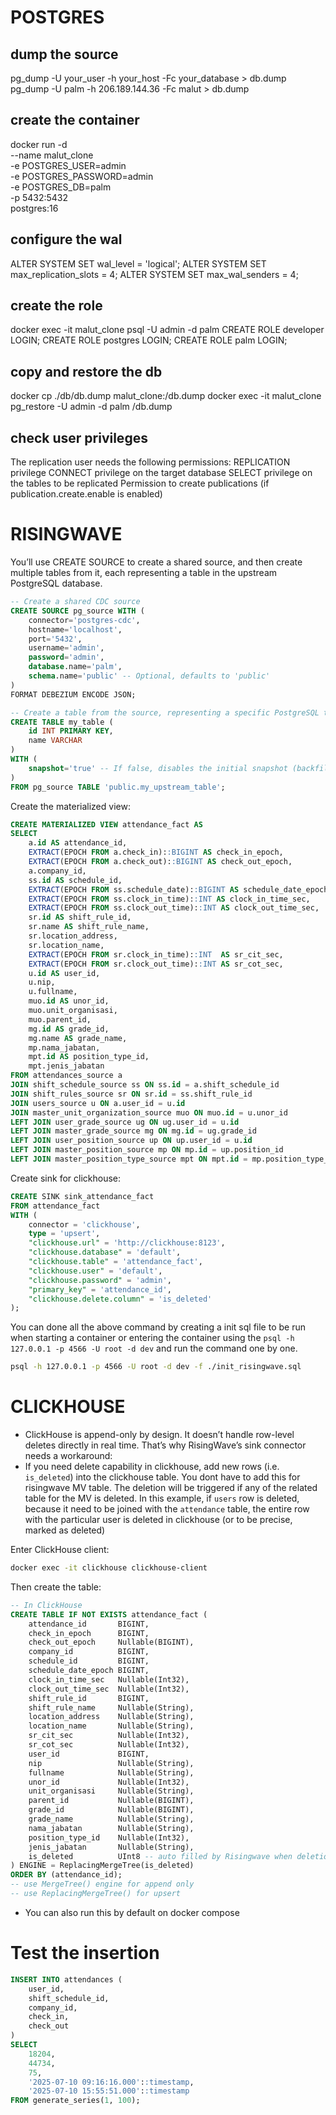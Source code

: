 # POSTGRES

## dump the source
pg_dump -U your_user -h your_host -Fc your_database > db.dump
pg_dump -U palm -h 206.189.144.36 -Fc malut > db.dump

## create the container
docker run -d \
  --name malut_clone \
  -e POSTGRES_USER=admin \
  -e POSTGRES_PASSWORD=admin \
  -e POSTGRES_DB=palm \
  -p 5432:5432 \
  postgres:16

## configure the wal
ALTER SYSTEM SET wal_level = 'logical';
ALTER SYSTEM SET max_replication_slots = 4;
ALTER SYSTEM SET max_wal_senders = 4;

## create the role
docker exec -it malut_clone psql -U admin -d palm
CREATE ROLE developer LOGIN;
CREATE ROLE postgres LOGIN;
CREATE ROLE palm LOGIN;

## copy and restore the db
docker cp ./db/db.dump malut_clone:/db.dump
docker exec -it malut_clone pg_restore -U admin -d palm /db.dump

## check user privileges
The replication user needs the following permissions:
REPLICATION privilege
CONNECT privilege on the target database
SELECT privilege on the tables to be replicated
Permission to create publications (if publication.create.enable is enabled)


# RISINGWAVE

You’ll use CREATE SOURCE to create a shared source, and then create multiple tables from it, each representing a table in the upstream PostgreSQL database.

```sql
-- Create a shared CDC source
CREATE SOURCE pg_source WITH (
    connector='postgres-cdc',
    hostname='localhost',
    port='5432',
    username='admin',
    password='admin',
    database.name='palm',
    schema.name='public' -- Optional, defaults to 'public'
)
FORMAT DEBEZIUM ENCODE JSON;

-- Create a table from the source, representing a specific PostgreSQL table
CREATE TABLE my_table (
    id INT PRIMARY KEY,
    name VARCHAR
)
WITH (
    snapshot='true' -- If false, disables the initial snapshot (backfill) of the table. Only new changes will be ingested.
)
FROM pg_source TABLE 'public.my_upstream_table';
```

Create the materialized view:
```sql
CREATE MATERIALIZED VIEW attendance_fact AS
SELECT 
    a.id AS attendance_id, 
    EXTRACT(EPOCH FROM a.check_in)::BIGINT AS check_in_epoch,
    EXTRACT(EPOCH FROM a.check_out)::BIGINT AS check_out_epoch,
    a.company_id,
    ss.id AS schedule_id,
    EXTRACT(EPOCH FROM ss.schedule_date)::BIGINT AS schedule_date_epoch,
    EXTRACT(EPOCH FROM ss.clock_in_time)::INT AS clock_in_time_sec,
    EXTRACT(EPOCH FROM ss.clock_out_time)::INT AS clock_out_time_sec,
    sr.id AS shift_rule_id,
    sr.name AS shift_rule_name,
    sr.location_address,
    sr.location_name,
    EXTRACT(EPOCH FROM sr.clock_in_time)::INT  AS sr_cit_sec,
    EXTRACT(EPOCH FROM sr.clock_out_time)::INT AS sr_cot_sec,
    u.id AS user_id,
    u.nip,
    u.fullname,
    muo.id AS unor_id,
    muo.unit_organisasi,
    muo.parent_id,
    mg.id AS grade_id,
    mg.name AS grade_name,
    mp.nama_jabatan,
    mpt.id AS position_type_id,
    mpt.jenis_jabatan
FROM attendances_source a
JOIN shift_schedule_source ss ON ss.id = a.shift_schedule_id
JOIN shift_rules_source sr ON sr.id = ss.shift_rule_id
JOIN users_source u ON a.user_id = u.id
JOIN master_unit_organization_source muo ON muo.id = u.unor_id
LEFT JOIN user_grade_source ug ON ug.user_id = u.id
LEFT JOIN master_grade_source mg ON mg.id = ug.grade_id
LEFT JOIN user_position_source up ON up.user_id = u.id
LEFT JOIN master_position_source mp ON mp.id = up.position_id
LEFT JOIN master_position_type_source mpt ON mpt.id = mp.position_type_id;
```

Create sink for clickhouse:
```sql
CREATE SINK sink_attendance_fact
FROM attendance_fact
WITH (
    connector = 'clickhouse',
    type = 'upsert',
    "clickhouse.url" = 'http://clickhouse:8123',
    "clickhouse.database" = 'default',
    "clickhouse.table" = 'attendance_fact',
    "clickhouse.user" = 'default',
    "clickhouse.password" = 'admin',
    "primary_key" = 'attendance_id',
    "clickhouse.delete.column" = 'is_deleted'
);
```

You can done all the above command by creating a init sql file to be run when starting a container or entering the container using the `psql -h 127.0.0.1 -p 4566 -U root -d dev` and run the command one by one.
```sh
psql -h 127.0.0.1 -p 4566 -U root -d dev -f ./init_risingwave.sql
```

# CLICKHOUSE

- ClickHouse is append-only by design. It doesn’t handle row-level deletes directly in real time. That’s why RisingWave’s sink connector needs a workaround:
- If you need delete capability in clickhouse, add new rows (i.e. `is_deleted`)
  into the clickhouse table. You dont have to add this for risingwave MV table.
  The deletion will be triggered if any of the related table for the MV is deleted.
  In this example, if `users` row is deleted, because it need to be joined with the
  `attendance` table, the entire row with the particular user is deleted in 
  clickhouse (or to be precise, marked as deleted)

Enter ClickHouse client:

```bash
docker exec -it clickhouse clickhouse-client
```

Then create the table:

```sql
-- In ClickHouse
CREATE TABLE IF NOT EXISTS attendance_fact (
    attendance_id       BIGINT,
    check_in_epoch      BIGINT,
    check_out_epoch     Nullable(BIGINT),
    company_id          BIGINT,
    schedule_id         BIGINT,
    schedule_date_epoch BIGINT,
    clock_in_time_sec   Nullable(Int32),
    clock_out_time_sec  Nullable(Int32),
    shift_rule_id       BIGINT,
    shift_rule_name     Nullable(String),
    location_address    Nullable(String),
    location_name       Nullable(String),
    sr_cit_sec          Nullable(Int32),
    sr_cot_sec          Nullable(Int32),
    user_id             BIGINT,
    nip                 Nullable(String),
    fullname            Nullable(String),
    unor_id             Nullable(Int32),
    unit_organisasi     Nullable(String),
    parent_id           Nullable(BIGINT),
    grade_id            Nullable(BIGINT),
    grade_name          Nullable(String),
    nama_jabatan        Nullable(String),
    position_type_id    Nullable(Int32),
    jenis_jabatan       Nullable(String),
	is_deleted          UInt8 -- auto filled by Risingwave when deletion happens
) ENGINE = ReplacingMergeTree(is_deleted)
ORDER BY (attendance_id);
-- use MergeTree() engine for append only
-- use ReplacingMergeTree() for upsert
```

- You can also run this by default on docker compose 


# Test the insertion
```sql
INSERT INTO attendances (
    user_id,
    shift_schedule_id,
    company_id,
    check_in,
    check_out
)
SELECT
    18204,                                  
    44734,                                  
    75,                                     
    '2025-07-10 09:16:16.000'::timestamp,   
    '2025-07-10 15:55:51.000'::timestamp
FROM generate_series(1, 100);  
```
